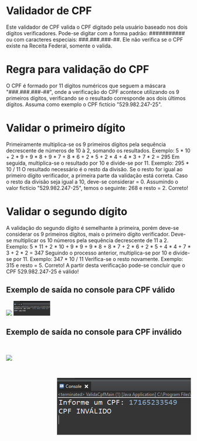 # Validador de CPF
Este validador de CPF valida o CPF digitado pela usuário baseado nos dois dígitos verificadores. Pode-se digitar com a forma padrão:
########### ou com caracteres especiais: ###.###.###-##. Ele não verifica se o CPF existe na Receita Federal, somente o valida.

# Regra para validação do CPF
O CPF é formado por 11 dígitos numéricos que seguem a máscara "###.###.###-##", onde a verificação
do CPF acontece utilizando os 9 primeiros dígitos, verificando se o resultado corresponde aos dois
últimos dígitos. Assuma como exemplo o CPF fictício "529.982.247-25".

# Validar o primeiro dígito
Primeiramente multiplica-se os 9 primeiros dígitos pela sequência decrescente de números de 10 à 2,
somando os resultados. Exemplo: 5 * 10 + 2 * 9 + 9 * 8 + 9 * 7 + 8 * 6 + 2 * 5 + 2 * 4 + 4 * 3 + 7 * 2 = 295
Em seguida, multiplica-se o resultado por 10 e divide-se por 11. Exemplo: 295 * 10 / 11
O resultado necessário é o resto da divisão. Se o resto for igual ao primeiro dígito verificador, a primeira
parte da validação está correta. Caso o resto da divisão seja igual a 10, deve-se considerar = 0.
Assumindo o valor fictício "529.982.247-25", temos o seguinte: 268 e resto = 2. Correto!

# Validar o segundo dígito
A validação do segundo dígito é semelhante à primeira, porém deve-se considerar os 9 primeiros dígitos,
mais o primeiro dígito verificador. Deve-se multiplicar os 10 números pela sequência decrescente de 11 a
2. Exemplo: 5 * 11 + 2 * 10 + 9 * 9 + 9 * 8 + 8 * 7 + 2 * 6 + 2 * 5 + 4 * 4 + 7 * 3 + 2 * 2 = 347
Seguindo o processo anterior, multiplica-se por 10 e divide-se por 11. Exemplo: 347 * 10 / 11
Verifica-se o resto novamente. Exemplo: 315 e resto = 5. Correto!
A partir desta verificação pode-se concluir que o CPF 529.982.247-25 é válido!

## Exemplo de saída no console para CPF válido
<p float="left">
  <img src="CPF válido com caracteres.png" width="100" />
  <img src="CPF válido.png" width="100" /> 
</p>

## Exemplo de saída no console para CPF inválido
<h1 align="left">
    <img src="CPF inválido com caracteres.png"/>
<h1 align="right">
    <img src="CPF inválido.png"/>
</h1>




